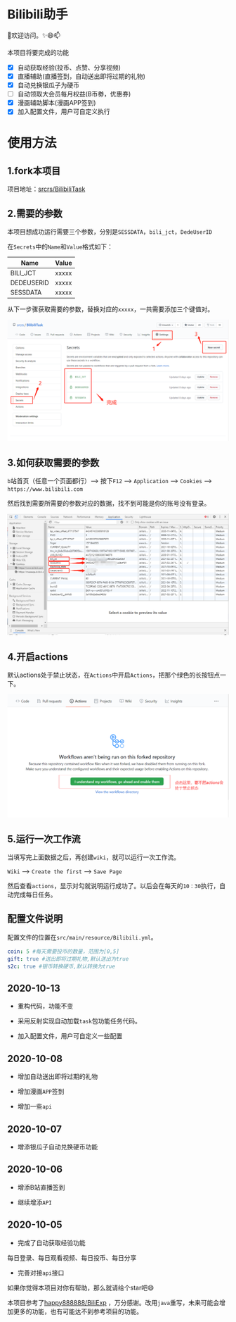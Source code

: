 # Bilibili助手

👯欢迎访问。✨😄📫

本项目将要完成的功能 

* [x] 自动获取经验(投币、点赞、分享视频) 
* [x] 直播辅助(直播签到，自动送出即将过期的礼物) 
* [x] 自动兑换银瓜子为硬币 
* [ ] 自动领取大会员每月权益(B币劵，优惠券) 
* [x] 漫画辅助脚本(漫画APP签到) 
* [x] 加入配置文件，用户可自定义执行

# 使用方法

## 1.fork本项目

项目地址：[srcrs/BilibiliTask](https://github.com/srcrs/BilibiliTask)

## 2.需要的参数

本项目想成功运行需要三个参数，分别是`SESSDATA`，`bili_jct`，`DedeUserID`

在`Secrets`中的`Name`和`Value`格式如下：

Name | Value
-|-
BILI_JCT | xxxxx
DEDEUSERID | xxxxx
SESSDATA | xxxxx

从下一步骤获取需要的参数，替换对应的`xxxxx`，一共需要添加三个键值对。

![](img/2.png)

## 3.如何获取需要的参数

`b`站首页（任意一个页面都行）--> 按下`F12` --> `Application` --> `Cookies` --> `https://www.bilibili.com`

然后找到需要所需要的参数对应的数据，找不到可能是你的账号没有登录。

![](img/1.png)

## 4.开启actions

默认actions处于禁止状态，在`Actions`中开启`Actions`，把那个绿色的长按钮点一下。

![](img/3.png)

## 5.运行一次工作流

当填写完上面数据之后，再创建`wiki`，就可以运行一次工作流。

`Wiki` --> `Create the first` --> `Save Page`

然后查看`actions`，显示对勾就说明运行成功了。以后会在每天的`10：30`执行，自动完成每日任务。

## 配置文件说明

配置文件的位置在`src/main/resource/Bilibili.yml`。

```yml
coin: 5 #每天需要投币的数量，范围为[0,5]
gift: true #送出即将过期礼物,默认送出为true
s2c: true #银币转换硬币,默认转换为true
``` 

## 2020-10-13

+ 重构代码，功能不变

+ 采用反射实现自动加载`task`包功能任务代码。

+ 加入配置文件，用户可自定义一些配置

## 2020-10-08

+ 增加自动送出即将过期的礼物

+ 增加漫画`APP`签到

+ 增加一些`api`

## 2020-10-07

+ 增添银瓜子自动兑换硬币功能

## 2020-10-06

+ 增添B站直播签到

+ 继续增添`API`

## 2020-10-05

+ 完成了自动获取经验功能

每日登录、每日观看视频、每日投币、每日分享

+ 完善对接`api`接口

如果你觉得本项目对你有帮助，那么就请给个star吧😄

本项目参考了[happy888888/BiliExp](https://github.com/happy888888/BiliExp) ，万分感谢。改用`java`重写，未来可能会增加更多的功能，也有可能达不到参考项目的功能。
